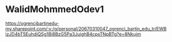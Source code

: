 # WalidMohmmedOdev1
https://ogrencibartinedu-my.sharepoint.com/:v:/g/personal/20670310047_ogrenci_bartin_edu_tr/EWBizJD4bT5EuhdiQSg1Bi8BzG5Pa3JuighB4cpsTNpBTg?e=8Nkujm
